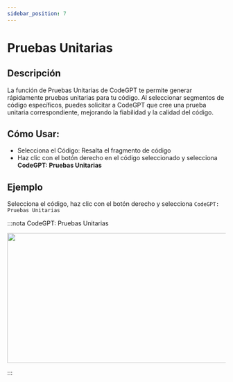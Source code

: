 ```yaml
---
sidebar_position: 7
---
```


# Pruebas Unitarias

## Descripción
La función de Pruebas Unitarias de CodeGPT te permite generar rápidamente pruebas unitarias para tu código. Al seleccionar segmentos de código específicos, puedes solicitar a CodeGPT que cree una prueba unitaria correspondiente, mejorando la fiabilidad y la calidad del código.

## Cómo Usar:
- Selecciona el Código: Resalta el fragmento de código
- Haz clic con el botón derecho en el código seleccionado y selecciona **CodeGPT: Pruebas Unitarias**

## Ejemplo
Selecciona el código, haz clic con el botón derecho y selecciona `CodeGPT: Pruebas Unitarias`

:::nota CodeGPT: Pruebas Unitarias
<p align="center">
  <img width="550" height="300" src="https://github.com/davila7/code-gpt-docs/assets/6216945/5b14b329-7b91-43cf-a194-ceb6a7932c07" />
</p>
:::
